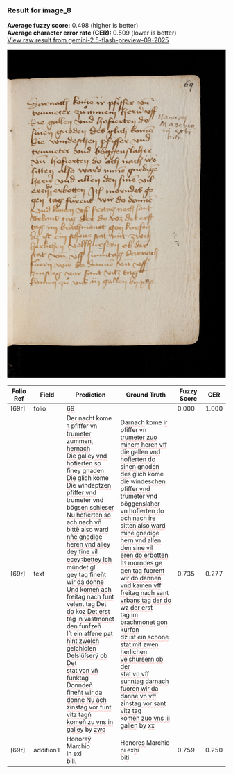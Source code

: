 ### Result for image_8
**Average fuzzy score:** 0.498 (higher is better)<br>**Average character error rate (CER):** 0.509 (lower is better)<br>[View raw result from gemini-2.5-flash-preview-09-2025](https://github.com/RISE-UNIBAS/humanities_data_benchmark/blob/main/results/2025-10-24/T0287/request_T0287_image_8.json)

<img src="https://github.com/RISE-UNIBAS/humanities_data_benchmark/blob/main/benchmarks/medieval_manuscripts/images/image_8.jpg?raw=true" alt="image_8" width="800px">

<style>
.diff { text-decoration: underline; text-decoration-color: #ffcccc; text-decoration-style: wavy; }
</style>

| Folio Ref | Field | Prediction | Ground Truth | Fuzzy Score | CER |
|-----------|-------|------------|--------------|-------------|-----|
| [69r] | folio | <span class="diff">69</span> |  | 0.000 | 1.000 |
| [69r] | text | D<span class="diff">er nacht</span> kome <span class="diff">ꝛ</span> pfiffer vn<br><span class="diff">trumeter zummen, hernach<br>Die galley vnd hofierten so<br>finey gnaden Die</span> glich kome<br><span class="diff">D</span>ie windep<span class="diff">tzen pfiffer vnd<br></span>trumeter vnd bög<span class="diff">sen schieser<br>Nu hofierten so ach nach vñ<br></span>b<span class="diff">ittẽ also</span> w<span class="diff">ard nñe gnedige<br>heren vnd alley dey fine vil<br>eceyꝛ</span>b<span class="diff">ettey Ich mündet gſ<br>gey tag fineñt</span> w<span class="diff">ir da donne<br>Und</span> k<span class="diff">omeñ ach freitag nach funt<br>velent tag Det do</span> ko<span class="diff">z Det erst<br>tag in vastmonet den funfzeñ<br>Iſt ein affene pat hint zwelch<br>geſchloſen Deſslüſserÿ ob Det<br>stat von vñ funktag Donndeñ<br>fineñt wir da donne Nu ach<br>zinstag vor funt vitz tagñ<br>komeñ zu vns in galley</span> by <span class="diff">zwo</span> | D<span class="diff">arnach</span> kome <span class="diff">ir</span> pfiffer vn<br><span class="diff"> trumeter zuo minem heren vff<br> die gallen vnd hofierten do<br> sinen gnoden des</span> glich kome<br><span class="diff"> d</span>ie winde<span class="diff">schen </span>p<span class="diff">fiffer vnd<br> </span>trumeter vnd bög<span class="diff">genslaher<br> vn hofierten do och nach ire<br> sitten also ward mine gnedige<br> hern vnd allen den sine vil<br> eren do er</span>b<span class="diff">otten Itꝰ morndes ge<br> gen tag fuorent</span> w<span class="diff">ir do dannen<br> vnd kamen vff freitag nach sant<br> vr</span>b<span class="diff">ans tag der do</span> w<span class="diff">z der erst<br> tag im brachmonet gon</span> k<span class="diff">urfon<br> dz ist ein schone stat mit zwen<br> herlichen velshursern ob der<br> stat vn vff sunntag darnach<br> fuoren wir da danne vn vff<br> zinstag vor sant vitz tag<br></span> ko<span class="diff">men zuo vns iii gallen</span> by <span class="diff">xx</span> | 0.735 | 0.277 |
| [69r] | addition1 | Honor<span class="diff">aÿ<br></span>Marchio<br>i<span class="diff">n</span> exi<br>bi<span class="diff">l</span>i<span class="diff">.</span> | Honor<span class="diff">es </span>Marchio<br><span class="diff"> n</span>i ex<span class="diff">h</span>i<br><span class="diff"> </span>bi<span class="diff">t</span>i | 0.759 | 0.250 |
